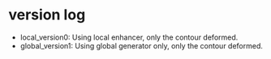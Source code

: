 # version log
  * local_version0: Using local enhancer, only the contour deformed.
  * global_version1: Using global generator only, only the contour deformed.

